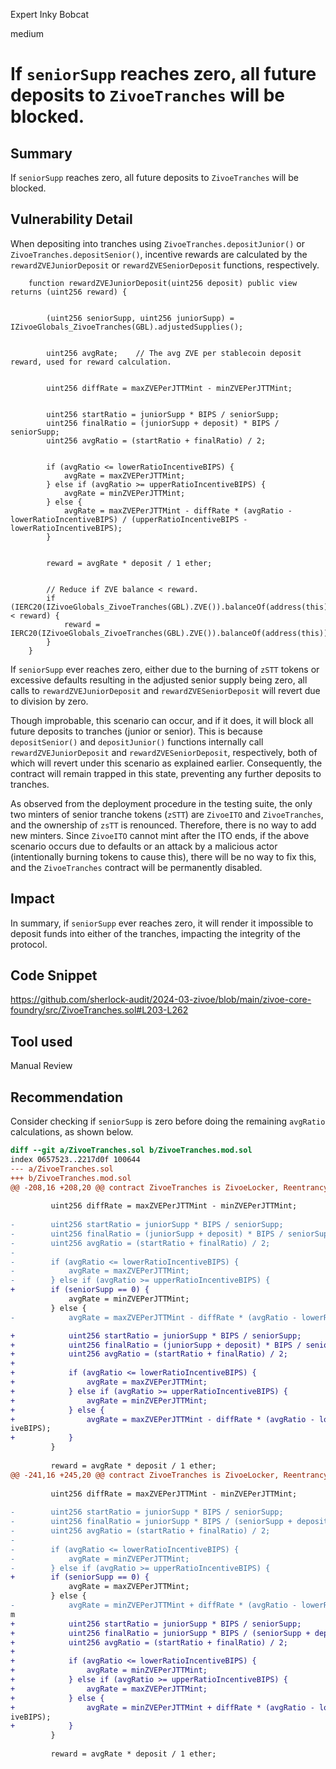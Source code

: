 Expert Inky Bobcat

medium

# If `seniorSupp` reaches zero, all future deposits to `ZivoeTranches` will be blocked.

## Summary
If `seniorSupp` reaches zero, all future deposits to `ZivoeTranches` will be blocked. 

## Vulnerability Detail
When depositing into tranches using `ZivoeTranches.depositJunior()` or `ZivoeTranches.depositSenior()`, incentive rewards are calculated by the `rewardZVEJuniorDeposit` or `rewardZVESeniorDeposit` functions, respectively. 

```solidity
    function rewardZVEJuniorDeposit(uint256 deposit) public view returns (uint256 reward) {


        (uint256 seniorSupp, uint256 juniorSupp) = IZivoeGlobals_ZivoeTranches(GBL).adjustedSupplies();


        uint256 avgRate;    // The avg ZVE per stablecoin deposit reward, used for reward calculation.


        uint256 diffRate = maxZVEPerJTTMint - minZVEPerJTTMint;


        uint256 startRatio = juniorSupp * BIPS / seniorSupp;
        uint256 finalRatio = (juniorSupp + deposit) * BIPS / seniorSupp;
        uint256 avgRatio = (startRatio + finalRatio) / 2;


        if (avgRatio <= lowerRatioIncentiveBIPS) {
            avgRate = maxZVEPerJTTMint;
        } else if (avgRatio >= upperRatioIncentiveBIPS) {
            avgRate = minZVEPerJTTMint;
        } else {
            avgRate = maxZVEPerJTTMint - diffRate * (avgRatio - lowerRatioIncentiveBIPS) / (upperRatioIncentiveBIPS - lowerRatioIncentiveBIPS);
        }


        reward = avgRate * deposit / 1 ether;


        // Reduce if ZVE balance < reward.
        if (IERC20(IZivoeGlobals_ZivoeTranches(GBL).ZVE()).balanceOf(address(this)) < reward) {
            reward = IERC20(IZivoeGlobals_ZivoeTranches(GBL).ZVE()).balanceOf(address(this));
        }
    }
```

If `seniorSupp` ever reaches zero, either due to the burning of `zSTT` tokens or excessive defaults resulting in the adjusted senior supply being zero, all calls to `rewardZVEJuniorDeposit` and `rewardZVESeniorDeposit` will revert due to division by zero.

Though improbable, this scenario can occur, and if it does, it will block all future deposits to tranches (junior or senior). This is because `depositSenior()` and `depositJunior()` functions internally call `rewardZVEJuniorDeposit` and `rewardZVESeniorDeposit`, respectively, both of which will revert under this scenario as explained earlier. Consequently, the contract will remain trapped in this state, preventing any further deposits to tranches.

As observed from the deployment procedure in the testing suite, the only two minters of senior tranche tokens (`zSTT`) are `ZivoeITO` and `ZivoeTranches`, and the ownership of `zsTT` is renounced. Therefore, there is no way to add new minters. Since `ZivoeITO` cannot mint after the ITO ends, if the above scenario occurs due to defaults or an attack by a malicious actor (intentionally burning tokens to cause this), there will be no way to fix this, and the `ZivoeTranches` contract will be permanently disabled.
## Impact
In summary, if `seniorSupp` ever reaches zero, it will render it impossible to deposit funds into either of the tranches,  impacting the integrity of the protocol.
## Code Snippet
https://github.com/sherlock-audit/2024-03-zivoe/blob/main/zivoe-core-foundry/src/ZivoeTranches.sol#L203-L262

## Tool used
Manual Review

## Recommendation
Consider checking if `seniorSupp` is zero before doing the remaining `avgRatio` calculations, as shown below.

```diff
diff --git a/ZivoeTranches.sol b/ZivoeTranches.mod.sol
index 0657523..2217d0f 100644
--- a/ZivoeTranches.sol
+++ b/ZivoeTranches.mod.sol
@@ -208,16 +208,20 @@ contract ZivoeTranches is ZivoeLocker, ReentrancyGuard {
 
         uint256 diffRate = maxZVEPerJTTMint - minZVEPerJTTMint;
 
-        uint256 startRatio = juniorSupp * BIPS / seniorSupp;
-        uint256 finalRatio = (juniorSupp + deposit) * BIPS / seniorSupp;
-        uint256 avgRatio = (startRatio + finalRatio) / 2;
-
-        if (avgRatio <= lowerRatioIncentiveBIPS) {
-            avgRate = maxZVEPerJTTMint;
-        } else if (avgRatio >= upperRatioIncentiveBIPS) {
+        if (seniorSupp == 0) {
             avgRate = minZVEPerJTTMint;
         } else {
-            avgRate = maxZVEPerJTTMint - diffRate * (avgRatio - lowerRatioIncentiveBIPS) / (upperRatioIncentiveBIPS - lowerRatioIncentiveBIPS);

+            uint256 startRatio = juniorSupp * BIPS / seniorSupp;
+            uint256 finalRatio = (juniorSupp + deposit) * BIPS / seniorSupp;
+            uint256 avgRatio = (startRatio + finalRatio) / 2;
+
+            if (avgRatio <= lowerRatioIncentiveBIPS) {
+                avgRate = maxZVEPerJTTMint;
+            } else if (avgRatio >= upperRatioIncentiveBIPS) {
+                avgRate = minZVEPerJTTMint;
+            } else {
+                avgRate = maxZVEPerJTTMint - diffRate * (avgRatio - lowerRatioIncentiveBIPS) / (upperRatioIncentiveBIPS - lowerRatioIncent
iveBIPS);
+            }
         }
 
         reward = avgRate * deposit / 1 ether;
@@ -241,16 +245,20 @@ contract ZivoeTranches is ZivoeLocker, ReentrancyGuard {
 
         uint256 diffRate = maxZVEPerJTTMint - minZVEPerJTTMint;
 
-        uint256 startRatio = juniorSupp * BIPS / seniorSupp;
-        uint256 finalRatio = juniorSupp * BIPS / (seniorSupp + deposit);
-        uint256 avgRatio = (startRatio + finalRatio) / 2;
-
-        if (avgRatio <= lowerRatioIncentiveBIPS) {
-            avgRate = minZVEPerJTTMint;
-        } else if (avgRatio >= upperRatioIncentiveBIPS) {
+        if (seniorSupp == 0) {
             avgRate = maxZVEPerJTTMint;
         } else {
-            avgRate = minZVEPerJTTMint + diffRate * (avgRatio - lowerRatioIncentiveBIPS) / (upperRatioIncentiveBIPS - lowerRatioIncentiveBIPS);
m
+            uint256 startRatio = juniorSupp * BIPS / seniorSupp;
+            uint256 finalRatio = juniorSupp * BIPS / (seniorSupp + deposit);
+            uint256 avgRatio = (startRatio + finalRatio) / 2;
+
+            if (avgRatio <= lowerRatioIncentiveBIPS) {
+                avgRate = minZVEPerJTTMint;
+            } else if (avgRatio >= upperRatioIncentiveBIPS) {
+                avgRate = maxZVEPerJTTMint;
+            } else {
+                avgRate = minZVEPerJTTMint + diffRate * (avgRatio - lowerRatioIncentiveBIPS) / (upperRatioIncentiveBIPS - lowerRatioIncent
iveBIPS);
+            }
         }
 
         reward = avgRate * deposit / 1 ether;
```